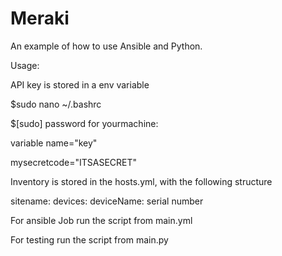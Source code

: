 # Meraki

An example of how to use Ansible and Python.

Usage:

API key is stored in a env variable

$sudo nano ~/.bashrc

$[sudo] password for yourmachine:

variable name="key"

mysecretcode="ITSASECRET"

Inventory is stored in the hosts.yml, with the following structure

sitename:
  devices:
    deviceName: serial number


For ansible Job run the script from main.yml

For testing run the script from main.py
